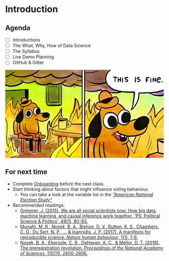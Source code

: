 # Introduction

## Agenda
- [ ] Introductions
- [ ] The What, Why, How of Data Science
- [ ] The Syllabus
- [ ] Live Demo Planning
- [ ] GitHub & Gitter

![This is Fine...](../images/fine.jpg)

## For next time

- Complete [Onboarding](../resources/onboarding.md) before the next class.
- Start thinking about factors that might influence voting behaviour.
    - You can take a look at the variable list in the [*"American National Election Study"*](https://sda.berkeley.edu/sdaweb/docs/nes2020full/DOC/hcbk.htm)
- Recommended readings:
    - [Grimmer, J. (2015). We are all social scientists now: How big data, machine learning, and causal inference work together. 'PS: Political Science & Politics', 48(1), 80-83.](https://stanford.edu/~jgrimmer/bd_2.pdf)
    - [Munafò, M. R., Nosek, B. A., Bishop, D. V., Button, K. S., Chambers, C. D., Du Sert, N. P., ... & Ioannidis, J. P. (2017). A manifesto for reproducible science. *Nature human behaviour*, 1(1), 1-9.](https://www.nature.com/articles/s41562-016-0021)
    - [Nosek, B. A., Ebersole, C. R., DeHaven, A. C., & Mellor, D. T. (2018). The preregistration revolution. *Proceedings of the National Academy of Sciences*, 115(11), 2600-2606.](https://www.pnas.org/content/115/11/2600.full)

